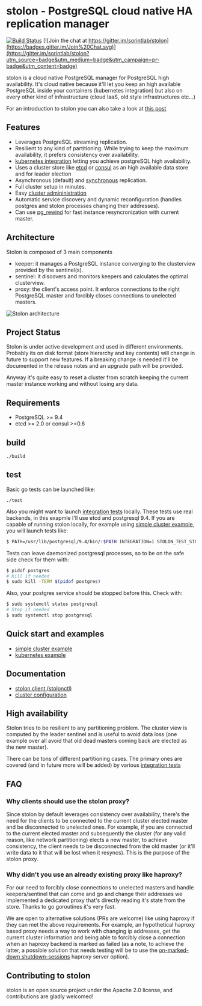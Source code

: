 # stolon - PostgreSQL cloud native HA replication manager

[![Build Status](https://semaphoreci.com/api/v1/projects/fb01aecd-c3d5-407b-a157-7d5365e9e4b6/565617/badge.svg)](https://semaphoreci.com/sorintlab/stolon)
[![Join the chat at https://gitter.im/sorintlab/stolon](https://badges.gitter.im/Join%20Chat.svg)](https://gitter.im/sorintlab/stolon?utm_source=badge&utm_medium=badge&utm_campaign=pr-badge&utm_content=badge)

stolon is a cloud native PostgreSQL manager for PostgreSQL high availability. It's cloud native because it'll let you keep an high available PostgreSQL inside your containers (kubernetes integration) but also on every other kind of infrastructure (cloud IaaS, old style infrastructures etc...)

For an introduction to stolon you can also take a look at [this post](https://sgotti.me/post/stolon-introduction/)

## Features

* Leverages PostgreSQL streaming replication.
* Resilient to any kind of partitioning. While trying to keep the maximum availability, it prefers consistency over availability.
* [kubernetes integration](examples/kubernetes/README.md) letting you achieve postgreSQL high availability.
* Uses a cluster store like [etcd](https://github.com/coreos/etcd) or [consul](https://www.consul.io) as an high available data store and for leader election
* Asynchronous (default) and [synchronous](doc/syncrepl.md) replication.
* Full cluster setup in minutes.
* Easy [cluster admininistration](doc/stolonctl.md)
* Automatic service discovery and dynamic reconfiguration (handles postgres and stolon processes changing their addresses).
* Can use [pg_rewind](doc/pg_rewind.md) for fast instance resyncronization with current master.

## Architecture

Stolon is composed of 3 main components

* keeper: it manages a PostgreSQL instance converging to the clusterview provided by the sentinel(s).
* sentinel: it discovers and monitors keepers and calculates the optimal clusterview.
* proxy: the client's access point. It enforce connections to the right PostgreSQL master and forcibly closes connections to unelected masters.

![Stolon architecture](doc/architecture_small.png)

## Project Status

Stolon is under active development and used in different environments. Probably its on disk format (store hierarchy and key contents) will change in future to support new features. If a breaking change is needed it'll be documented in the release notes and an upgrade path will be provided.

Anyway it's quite easy to reset a cluster from scratch keeping the current master instance working and without losing any data.

## Requirements

* PostgreSQL >= 9.4
* etcd >= 2.0 or consul >=0.6


## build

```
./build
```

## test

Basic go tests can be launched like:
```
./test
```

Also you might want to launch [integration tests](tests/integration) locally. These tests use real backends, in this exapmle I'll use etcd and postgresql 9.4. If you are capable of running stolon locally, for example using [simple cluster example](doc/simplecluster.md), you will launch tests like:
```sh
$ PATH=/usr/lib/postgresql/9.4/bin/:$PATH INTEGRATION=1 STOLON_TEST_STORE_BACKEND=etcd ETCD_BIN=$GOPATH/src/github.com/coreos/etcd/bin/etcd ./test
```

Tests can leave daemonized postgresql processes, so to be on the safe side check for them with:
```sh
$ pidof postgres
# Kill if needed
$ sudo kill -TERM $(pidof postgres)
```

Also, your postgres service should be stopped before this. Check with:
```sh
$ sudo systemctl status postgresql
# Stop if needed
$ sudo systemctl stop postgresql
```

## Quick start and examples

* [simple cluster example](doc/simplecluster.md)
* [kubernetes example](examples/kubernetes/README.md)

## Documentation

* [stolon client (stolonctl)](doc/stolonctl.md)
* [cluster configuration](doc/cluster_config.md)

## High availability

Stolon tries to be resilient to any partitioning problem. The cluster view is computed by the leader sentinel and is useful to avoid data loss (one example over all avoid that old dead masters coming back are elected as the new master).

There can be tons of different partitioning cases. The primary ones are covered (and in future more will be added) by various [integration tests](tests/integration)

## FAQ

### Why clients should use the stolon proxy?

Since stolon by default leverages consistency over availability, there's the need for the clients to be connected to the current cluster elected master and be disconnected to unelected ones. For example, if you are connected to the current elected master and subsequently the cluster (for any valid reason, like network partitioning) elects a new master, to achieve consistency, the client needs to be disconnected from the old master (or it'll write data to it that will be lost when it resyncs). This is the purpose of the stolon proxy.

### Why didn't you use an already existing proxy like haproxy?

For our need to forcibly close connections to unelected masters and handle keepers/sentinel that can come and go and change their addresses we implemented a dedicated proxy that's directly reading it's state from the store. Thanks to go goroutines it's very fast.

We are open to alternative solutions (PRs are welcome) like using haproxy if they can met the above requirements. For example, an hypothetical haproxy based proxy needs a way to work with changing ip addresses, get the current cluster information and being able to forcibly close a connection when an haproxy backend is marked as failed (as a note, to achieve the latter, a possible solution that needs testing will be to use the [on-marked-down shutdown-sessions](https://cbonte.github.io/haproxy-dconv/configuration-1.6.html#5.2-on-marked-down) haproxy server option).

## Contributing to stolon

stolon is an open source project under the Apache 2.0 license, and contributions are gladly welcomed!
